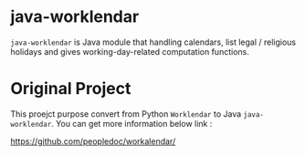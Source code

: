 # java-worklendar

`java-worklendar` is Java module that handling calendars, list legal / religious holidays and gives working-day-related computation functions.



Original Project
========
This proejct purpose convert from Python `Worklendar` to Java `java-worklendar`. 
You can get more information below link :

https://github.com/peopledoc/workalendar/
